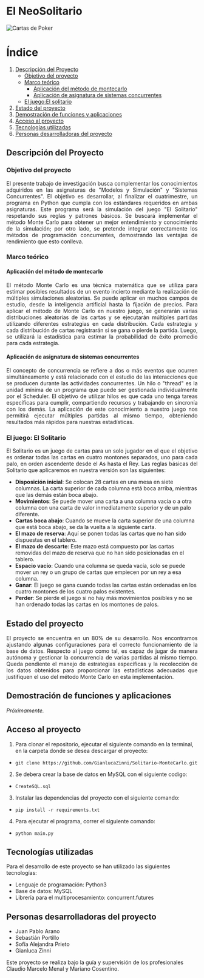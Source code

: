 # El NeoSolitario 
![Cartas de Poker](https://fotos.perfil.com/2022/12/28/trim/950/534/cartas-de-truco-y-poker-20221228-1481314.jpg)

# Índice

1. [Descripción del Proyecto](#Descripción-del-Proyecto)
   - [Objetivo del proyecto](#Objetivo-del-proyecto)
   - [Marco teórico](#Marco-teórico)
     - [Aplicación del método de montecarlo](#Aplicación-del-método-de-montecarlo)
     - [Aplicación de asignatura de sistemas concurrentes](#Aplicación-de-asignatura-de-sistemas-concurrentes)
   - [El juego:El solitario](#El-juego-El-solitario) 
2. [Estado del proyecto](#Estado-del-proyecto)
3. [Demostración de funciones y aplicaciones](#Demostración-de-funciones-y-aplicaciones)
4. [Acceso al proyecto](#Acceso-al-proyecto)
5. [Tecnologías utilizadas](#Tecnologías-utilizadas)
6. [Personas desarrolladoras del proyecto](#Personas-desarrolladoras-del-proyecto)


## Descripción del Proyecto

### Objetivo del proyecto
<p align="justify">
  El presente trabajo de investigación busca complementar los conocimientos adquiridos en las asignaturas de "Modelos y Simulación" y "Sistemas Concurrentes". El objetivo es desarrollar, al finalizar el cuatrimestre, un programa en Python que cumpla con los estándares requeridos en ambas asignaturas. Este programa será la simulación del juego "El Solitario" respetando sus reglas y patrones básicos. Se buscará implementar el método Monte Carlo para obtener un mejor entendimiento y conocimiento de la simulación; por otro lado, se pretende integrar correctamente los métodos de programación concurrentes, demostrando las ventajas de rendimiento que esto conlleva.
</p>

### Marco teórico

#### Aplicación del método de montecarlo
<p align="justify">
  El método Monte Carlo es una técnica matemática que se utiliza para estimar posibles resultados de un evento incierto mediante la realización de múltiples simulaciones aleatorias. Se puede aplicar en muchos campos de estudio, desde la inteligencia artificial hasta la fijación de precios. Para aplicar el método de Monte Carlo en nuestro juego, se generarán varias distribuciones aleatorias de las cartas y se ejecutarán múltiples partidas utilizando diferentes estrategias en cada distribución. Cada estrategia y cada distribución de cartas registrarán si se gana o pierde la partida. Luego, se utilizará la estadística para estimar la probabilidad de éxito promedio para cada estrategia.
</p>

#### Aplicación de asignatura de sistemas concurrentes
<p align="justify">
  El concepto de concurrencia se refiere a dos o más eventos que ocurren simultáneamente y está relacionado con el estudio de las interacciones que se producen durante las actividades concurrentes. Un hilo o "thread" es la unidad mínima de un programa que puede ser gestionada individualmente por el Scheduler. El objetivo de utilizar hilos es que cada uno tenga tareas específicas para cumplir, compartiendo recursos y trabajando en sincronía con los demás. La aplicación de este conocimiento a nuestro juego nos permitirá ejecutar múltiples partidas al mismo tiempo, obteniendo resultados más rápidos para nuestras estadísticas.
</p>

### El juego: El Solitario
<p align="justify">
  El Solitario es un juego de cartas para un solo jugador en el que el objetivo es ordenar todas las cartas en cuatro montones separados, uno para cada palo, en orden ascendente desde el As hasta el Rey. Las reglas básicas del Solitario que aplicaremos en nuestra versión son las siguientes:
  
- **Disposición inicial**: Se colocan 28 cartas en una mesa en siete columnas. La carta superior de cada columna está boca arriba, mientras que las demás están boca abajo.
- **Movimientos**: Se puede mover una carta a una columna vacía o a otra columna con una carta de valor inmediatamente superior y de un palo diferente. 
- **Cartas boca abajo**: Cuando se mueve la carta superior de una columna que está boca abajo, se da la vuelta a la siguiente carta.
- **El mazo de reserva**: Aquí se ponen todas las cartas que no han sido dispuestas en el tablero. 
- **El mazo de descarte**: Este mazo está compuesto por las cartas removidas del mazo de reserva que no han sido posicionadas en el tablero.
- **Espacio vacío**: Cuando una columna se queda vacía, solo se puede mover un rey o un grupo de cartas que empiecen por un rey a esa columna.
- **Ganar**: El juego se gana cuando todas las cartas están ordenadas en los cuatro montones de los cuatro palos existentes.
- **Perder**: Se pierde el juego si no hay más movimientos posibles y no se han ordenado todas las cartas en los montones de palos.

</p>

## Estado del proyecto
<p align="justify">
  El proyecto se encuentra en un 80% de su desarrollo. Nos encontramos ajustando algunas configuraciones para el correcto funcionamiento de la base de datos. Respecto al juego como tal, es capaz de jugar de manera autónoma y gestionar la concurrencia de varias partidas al mismo tiempo. Queda pendiente el manejo de estrategias específicas y la recolección de los datos obtenidos para proporcionar las estadísticas adecuadas que justifiquen el uso del método Monte Carlo en esta implementación.
</p>

## Demostración de funciones y aplicaciones
*Próximamente.*

## Acceso al proyecto
1. Para clonar el repositorio, ejecutar el siguiente comando en la terminal, en la carpeta donde se desea descargar el proyecto:
- `git clone https://github.com/GianlucaZinni/Solitario-MonteCarlo.git`
2. Se debera crear la base de datos en MySQL con el siguiente codigo:
- `CreateSQL.sql`
3. Instalar las dependencias del proyecto con el siguiente comando:
- `pip install -r requirements.txt`
4. Para ejecutar el programa, correr el siguiente comando:
- `python main.py`

## Tecnologías utilizadas
Para el desarrollo de este proyecto se han utilizado las siguientes tecnologías:

- Lenguaje de programación: Python3
- Base de datos: MySQL
- Librería para el multiprocesamiento: concurrent.futures

## Personas desarrolladoras del proyecto
- Juan Pablo Arano
- Sebastián Portillo
- Sofía Alejandra Prieto
- Gianluca Zinni

Este proyecto se realiza bajo la guía y supervisión de los profesionales Claudio Marcelo Menal y Mariano Cosentino.
